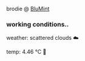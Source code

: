 brodie @ [BluMint](https://www.linkedin.com/company/blumint-io/)

<!--weather_start-->
### working conditions..

weather: scattered clouds ☁️

temp: 4.46 °C 🧥

<!--weather_end-->

